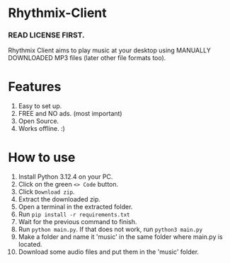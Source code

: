 # Rhythmix-Client

### READ LICENSE FIRST. ###
Rhythmix Client aims to play music at your desktop using MANUALLY DOWNLOADED MP3 files (later other file formats too).

# Features

1. Easy to set up.
2. FREE and NO ads. (most important)
3. Open Source.
4. Works offline. :)

# How to use
1. Install Python 3.12.4 on your PC.
2. Click on the green `<> Code` button.
3. Click `Download zip`.
4. Extract the downloaded zip.
5. Open a terminal in the extracted folder.
6. Run `pip install -r requirements.txt`
7. Wait for the previous command to finish.
8. Run `python main.py`. If that does not work, run `python3 main.py`
9. Make a folder and name it 'music' in the same folder where main.py is located.
10. Download some audio files and put them in the 'music' folder.
